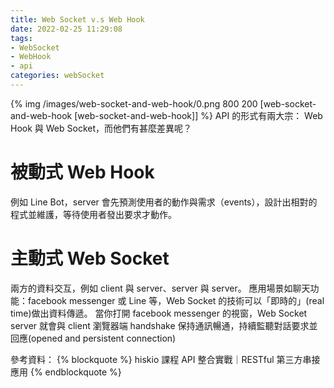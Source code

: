 ```yaml
---
title: Web Socket v.s Web Hook
date: 2022-02-25 11:29:08
tags:
- WebSocket
- WebHook
- api
categories: webSocket
---
```

{% img /images/web-socket-and-web-hook/0.png 800 200 [web-socket-and-web-hook [web-socket-and-web-hook]] %}
API 的形式有兩大宗：
Web Hook 與 Web Socket，而他們有甚麼差異呢？

# 被動式 Web Hook
例如 Line Bot，server 會先預測使用者的動作與需求（events），設計出相對的程式並維護，等待使用者發出要求才動作。

# 主動式 Web Socket
兩方的資料交互，例如 client 與 server、server 與 server。
應用場景如聊天功能：facebook messenger 或 Line 等，Web Socket 的技術可以「即時的」(real time)做出資料傳遞。
當你打開 facebook messenger 的視窗，Web Socket server 就會與 client 瀏覽器端 handshake 保持通訊暢通，持續監聽對話要求並回應(opened and persistent connection)

參考資料：
{% blockquote %}
  hiskio 課程 API 整合實戰｜RESTful 第三方串接應用
{% endblockquote %}
